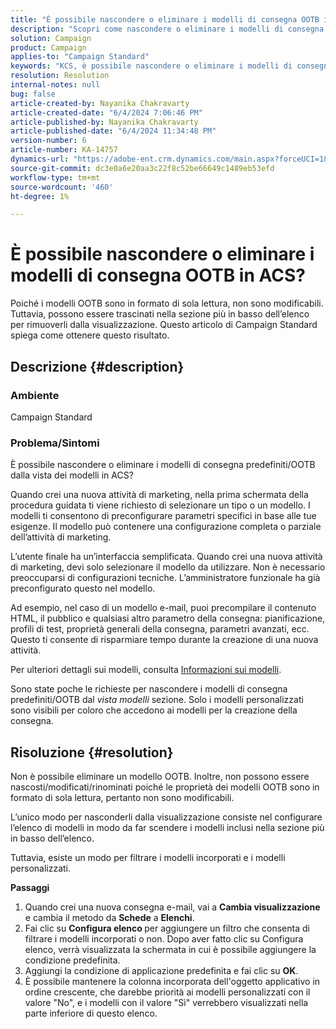 ```yaml
---
title: "È possibile nascondere o eliminare i modelli di consegna OOTB in ACS"
description: "Scopri come nascondere o eliminare i modelli di consegna predefiniti/OOTB dalla vista modelli in Adobe Campaign Standard (ACS)."
solution: Campaign
product: Campaign
applies-to: "Campaign Standard"
keywords: "KCS, è possibile nascondere o eliminare i modelli di consegna OOTB in ACS"
resolution: Resolution
internal-notes: null
bug: false
article-created-by: Nayanika Chakravarty
article-created-date: "6/4/2024 7:06:46 PM"
article-published-by: Nayanika Chakravarty
article-published-date: "6/4/2024 11:34:48 PM"
version-number: 6
article-number: KA-14757
dynamics-url: "https://adobe-ent.crm.dynamics.com/main.aspx?forceUCI=1&pagetype=entityrecord&etn=knowledgearticle&id=d3a78294-a522-ef11-840a-002248092444"
source-git-commit: dc3e0a6e20aa3c22f8c52be66649c1489eb53efd
workflow-type: tm+mt
source-wordcount: '460'
ht-degree: 1%

---
```


# È possibile nascondere o eliminare i modelli di consegna OOTB in ACS?


Poiché i modelli OOTB sono in formato di sola lettura, non sono modificabili. Tuttavia, possono essere trascinati nella sezione più in basso dell’elenco per rimuoverli dalla visualizzazione. Questo articolo di Campaign Standard spiega come ottenere questo risultato.

## Descrizione {#description}


### <b>Ambiente</b>

Campaign Standard

### <b>Problema/Sintomi</b>

È possibile nascondere o eliminare i modelli di consegna predefiniti/OOTB dalla vista dei modelli in ACS?

Quando crei una nuova attività di marketing, nella prima schermata della procedura guidata ti viene richiesto di selezionare un tipo o un modello. I modelli ti consentono di preconfigurare parametri specifici in base alle tue esigenze. Il modello può contenere una configurazione completa o parziale dell’attività di marketing.

L’utente finale ha un’interfaccia semplificata. Quando crei una nuova attività di marketing, devi solo selezionare il modello da utilizzare. Non è necessario preoccuparsi di configurazioni tecniche. L’amministratore funzionale ha già preconfigurato questo nel modello.

Ad esempio, nel caso di un modello e-mail, puoi precompilare il contenuto HTML, il pubblico e qualsiasi altro parametro della consegna: pianificazione, profili di test, proprietà generali della consegna, parametri avanzati, ecc. Questo ti consente di risparmiare tempo durante la creazione di una nuova attività.

Per ulteriori dettagli sui modelli, consulta [Informazioni sui modelli](https://experienceleague.adobe.com/docs/campaign-standard/using/getting-started/marketing-plans/marketing-activity-templates.html?lang=en).

Sono state poche le richieste per nascondere i modelli di consegna predefiniti/OOTB dal *vista modelli* sezione. Solo i modelli personalizzati sono visibili per coloro che accedono ai modelli per la creazione della consegna.






## Risoluzione {#resolution}


Non è possibile eliminare un modello OOTB. Inoltre, non possono essere nascosti/modificati/rinominati poiché le proprietà dei modelli OOTB sono in formato di sola lettura, pertanto non sono modificabili.

L’unico modo per nasconderli dalla visualizzazione consiste nel configurare l’elenco di modelli in modo da far scendere i modelli inclusi nella sezione più in basso dell’elenco.

Tuttavia, esiste un modo per filtrare i modelli incorporati e i modelli personalizzati.

<b>Passaggi</b>

1. Quando crei una nuova consegna e-mail, vai a <b>Cambia visualizzazione </b>e cambia il metodo da <b>Schede</b> a <b>Elenchi</b>.
2. Fai clic su <b>Configura elenco </b>per aggiungere un filtro che consenta di filtrare i modelli incorporati o non. Dopo aver fatto clic su Configura elenco, verrà visualizzata la schermata in cui è possibile aggiungere la condizione predefinita.
3. Aggiungi la condizione di applicazione predefinita e fai clic su <b>OK</b>.
4. È possibile mantenere la colonna incorporata dell&#39;oggetto applicativo in ordine crescente, che darebbe priorità ai modelli personalizzati con il valore &quot;No&quot;, e i modelli con il valore &quot;Sì&quot; verrebbero visualizzati nella parte inferiore di questo elenco.

